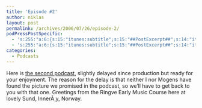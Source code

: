 ```yaml
---
title: 'Episode #2'
author: niklas
layout: post
permalink: /archives/2006/07/26/episode-2/
podPressPostSpecific:
  - 's:255:"a:6:{s:15:"itunes:subtitle";s:15:"##PostExcerpt##";s:14:"itunes:summary";s:15:"##PostExcerpt##";s:15:"itunes:keywords";s:17:"##WordPressCats##";s:13:"itunes:author";s:10:"##Global##";s:15:"itunes:explicit";s:7:"Default";s:12:"itunes:block";s:7:"Default";}";'
  - 's:255:"a:6:{s:15:"itunes:subtitle";s:15:"##PostExcerpt##";s:14:"itunes:summary";s:15:"##PostExcerpt##";s:15:"itunes:keywords";s:17:"##WordPressCats##";s:13:"itunes:author";s:10:"##Global##";s:15:"itunes:explicit";s:7:"Default";s:12:"itunes:block";s:7:"Default";}";'
categories:
  - Podcasts
---
```

Here is [the second podcast][1], slightly delayed since production but ready for your enjoyment. The reason for the delay is that neither I nor Mogens have found the picture we promised in the podcast, so we&#8217;ll have to get back to you with that one. Greetings from the Ringve Early Music Course here at lovely Sund, InnerÃ¸y, Norway.

 [1]: /podcasts/episode2.mp3